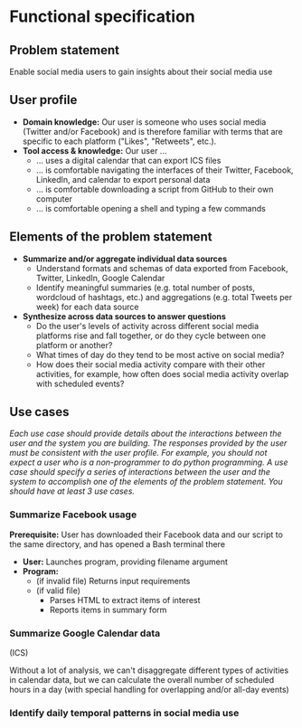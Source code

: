 # Functional specification

## Problem statement

Enable social media users to gain insights about their social media use

## User profile

- **Domain knowledge:** Our user is someone who uses social media (Twitter and/or Facebook) and is therefore familiar with terms that are specific to each platform ("Likes", "Retweets", etc.).
- **Tool access & knowledge:** Our user ...
    - ... uses a digital calendar that can export ICS files
    - ... is comfortable navigating the interfaces of their Twitter, Facebook, LinkedIn, and calendar to export personal data
    - ... is comfortable downloading a script from GitHub to their own computer
    - ... is comfortable opening a shell and typing a few commands

## Elements of the problem statement

- **Summarize and/or aggregate individual data sources**
    - Understand formats and schemas of data exported from Facebook, Twitter, LinkedIn, Google Calendar
    - Identify meaningful summaries (e.g. total number of posts, wordcloud of hashtags, etc.) and aggregations (e.g. total Tweets per week) for each data source
- **Synthesize across data sources to answer questions**
    - Do the user's levels of activity across different social media platforms rise and fall together, or do they cycle between one platform or another?
    - What times of day do they tend to be most active on social media?
    - How does their social media activity compare with their other activities, for example, how often does social media activity overlap with scheduled events?

## Use cases

_Each use case should provide details about the interactions between the user and the system you are building. The responses provided by the user must be consistent with the user profile. For example, you should not expect a user who is a non-programmer to do python programming. A use case should specify a series of interactions between the user and the system to accomplish one of the elements of the problem statement. You should have at least 3 use cases._

### Summarize Facebook usage

**Prerequisite:** User has downloaded their Facebook data and our script to the same directory, and has opened a Bash terminal there

- **User:** Launches program, providing filename argument
- **Program:**
    - (if invalid file) Returns input requirements
    - (if valid file)
        - Parses HTML to extract items of interest
        - Reports items in summary form

### Summarize Google Calendar data

(ICS)

Without a lot of analysis, we can't disaggregate different types of activities in calendar data, but we can calculate the overall number of scheduled hours in a day (with special handling for overlapping and/or all-day events)

### Identify daily temporal patterns in social media use


